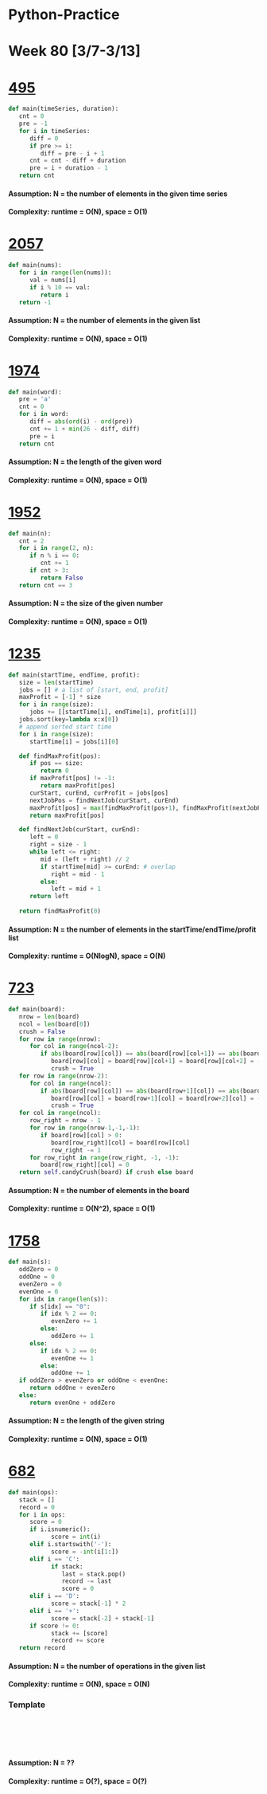 # Python-Practice

# Week 80 [3/7-3/13]

# [495](https://leetcode.com/problems/teemo-attacking/)
```python
def main(timeSeries, duration):
   cnt = 0
   pre = -1
   for i in timeSeries:
      diff = 0
      if pre >= i:
         diff = pre - i + 1
      cnt = cnt - diff + duration
      pre = i + duration - 1        
   return cnt
```
#### Assumption: N = the number of elements in the given time series
#### Complexity: runtime = O(N), space = O(1)

# [2057](https://leetcode.com/problems/smallest-index-with-equal-value/)
```python
def main(nums):
   for i in range(len(nums)):
      val = nums[i]
      if i % 10 == val:
         return i
   return -1
```
#### Assumption: N = the number of elements in the given list
#### Complexity: runtime = O(N), space = O(1)

# [1974](https://leetcode.com/problems/minimum-time-to-type-word-using-special-typewriter/)
```python
def main(word):
   pre = 'a'
   cnt = 0
   for i in word:
      diff = abs(ord(i) - ord(pre))
      cnt += 1 + min(26 - diff, diff)
      pre = i
   return cnt
```
#### Assumption: N = the length of the given word
#### Complexity: runtime = O(N), space = O(1)

# [1952](https://leetcode.com/problems/three-divisors/)
```python
def main(n):
   cnt = 2
   for i in range(2, n):
      if n % i == 0:
         cnt += 1
      if cnt > 3:
         return False
   return cnt == 3
```
#### Assumption: N = the size of the given number
#### Complexity: runtime = O(N), space = O(1)

# [1235](https://leetcode.com/problems/maximum-profit-in-job-scheduling/)
```python
def main(startTime, endTime, profit):
   size = len(startTime)
   jobs = [] # a list of [start, end, profit]
   maxProfit = [-1] * size
   for i in range(size):
      jobs += [[startTime[i], endTime[i], profit[i]]]
   jobs.sort(key=lambda x:x[0])
   # append sorted start time
   for i in range(size):
      startTime[i] = jobs[i][0]

   def findMaxProfit(pos):
      if pos == size:
         return 0
      if maxProfit[pos] != -1:
         return maxProfit[pos]
      curStart, curEnd, curProfit = jobs[pos]
      nextJobPos = findNextJob(curStart, curEnd)
      maxProfit[pos] = max(findMaxProfit(pos+1), findMaxProfit(nextJobPos) + curProfit)
      return maxProfit[pos]

   def findNextJob(curStart, curEnd):
      left = 0
      right = size - 1
      while left <= right:
         mid = (left + right) // 2
         if startTime[mid] >= curEnd: # overlap
            right = mid - 1
         else:
            left = mid + 1
      return left
   
   return findMaxProfit(0)
```
#### Assumption: N = the number of elements in the startTime/endTime/profit list
#### Complexity: runtime = O(NlogN), space = O(N)

# [723](https://leetcode.com/problems/candy-crush/)
```python
def main(board):
   nrow = len(board)
   ncol = len(board[0])
   crush = False
   for row in range(nrow):
      for col in range(ncol-2):
         if abs(board[row][col]) == abs(board[row][col+1]) == abs(board[row][col+2]) != 0:
            board[row][col] = board[row][col+1] = board[row][col+2] = -abs(board[row][col])
            crush = True
   for row in range(nrow-2):
      for col in range(ncol):
         if abs(board[row][col]) == abs(board[row+1][col]) == abs(board[row+2][col]) != 0:
            board[row][col] = board[row+1][col] = board[row+2][col] = -abs(board[row][col])
            crush = True
   for col in range(ncol):
      row_right = nrow - 1
      for row in range(nrow-1,-1,-1):
         if board[row][col] > 0:
            board[row_right][col] = board[row][col]
            row_right -= 1
      for row_right in range(row_right, -1, -1):
         board[row_right][col] = 0
   return self.candyCrush(board) if crush else board
```
#### Assumption: N = the number of elements in the board
#### Complexity: runtime = O(N^2), space = O(1)

# [1758](https://leetcode.com/problems/minimum-changes-to-make-alternating-binary-string/)
```python
def main(s):
   oddZero = 0
   oddOne = 0
   evenZero = 0
   evenOne = 0
   for idx in range(len(s)):
      if s[idx] == "0":
         if idx % 2 == 0:
            evenZero += 1
         else:
            oddZero += 1
      else:
         if idx % 2 == 0:
            evenOne += 1
         else:
            oddOne += 1
   if oddZero > evenZero or oddOne < evenOne:
      return oddOne + evenZero
   else:
      return evenOne + oddZero
```
#### Assumption: N = the length of the given string
#### Complexity: runtime = O(N), space = O(1)

# [682](https://leetcode.com/problems/baseball-game/)
```python
def main(ops):
   stack = []
   record = 0
   for i in ops:
      score = 0
      if i.isnumeric():
            score = int(i)
      elif i.startswith('-'):
            score = -int(i[1:])
      elif i == 'C':
            if stack:
               last = stack.pop()
               record -= last
               score = 0
      elif i == 'D':
            score = stack[-1] * 2
      elif i == '+':
            score = stack[-2] + stack[-1]
      if score != 0:
            stack += [score]
            record += score
   return record
```
#### Assumption: N = the number of operations in the given list
#### Complexity: runtime = O(N), space = O(N)

### Template
# []()
```sql
```

# []()
```python
```
#### Assumption: N = ??
#### Complexity: runtime = O(?), space = O(?)
